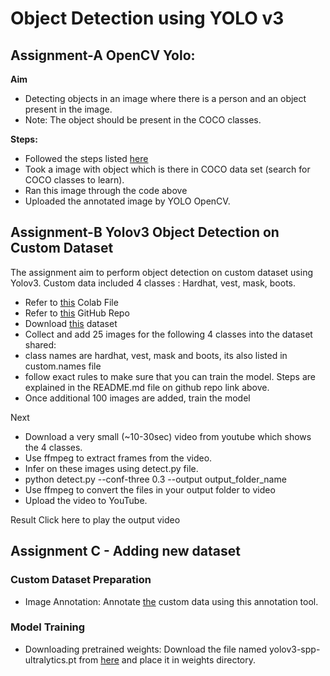 # Object Detection using YOLO v3

## Assignment-A OpenCV Yolo:

**Aim**
- Detecting objects in an image where there is a person and an object present in the image.
- Note: The object should be present in the COCO classes.

**Steps:**
- Followed the steps listed [here](https://pysource.com/2019/06/27/yolo-object-detection-using-opencv-with-python/)
- Took a image with object which is there in COCO data set (search for COCO classes to learn).
- Ran this image through the code above
- Uploaded the annotated image by YOLO OpenCV.

## Assignment-B Yolov3 Object Detection on Custom Dataset

The assignment aim to perform object detection on custom dataset using Yolov3. Custom data included 4 classes : Hardhat, vest, mask, boots.
- Refer to [this](https://colab.research.google.com/drive/1LbKkQf4hbIuiUHunLlvY-cc0d_sNcAgS) Colab File
- Refer to [this](https://github.com/theschoolofai/YoloV3) GitHub Repo
- Download [this](https://drive.google.com/file/d/1sVSAJgmOhZk6UG7EzmlRjXfkzPxmpmLy/view) dataset
- Collect and add 25 images for the following 4 classes into the dataset shared:
-   class names are hardhat, vest, mask and boots, its also listed in custom.names file
-   follow exact rules to make sure that you can train the model. Steps are explained in the README.md file on github repo link above.
-   Once additional 100 images are added, train the model

Next
- Download a very small (~10-30sec) video from youtube which shows the 4 classes.
- Use ffmpeg to extract frames from the video.
- Infer on these images using detect.py file.
- python detect.py --conf-three 0.3 --output output_folder_name
- Use ffmpeg to convert the files in your output folder to video
- Upload the video to YouTube.


Result
Click here to play the output video

## Assignment C - Adding new dataset

### Custom Dataset Preparation

- Image Annotation:  Annotate [the](https://github.com/miki998/YoloV3_Annotation_Tool) custom data using this annotation tool.

### Model Training

- Downloading pretrained weights: Download the file named yolov3-spp-ultralytics.pt from [here](https://drive.google.com/open?id=1LezFG5g3BCW6iYaV89B2i64cqEUZD7e0) and place it in weights directory.
